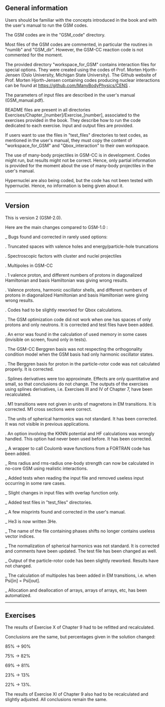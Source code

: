 General information
-------------------

Users should be familiar with the concepts introduced in the book and with the user's manual to run the GSM codes.

The GSM codes are in the "GSM_code" directory.

Most files of the GSM codes are commented, in particular the routines in "numlib" and "GSM_dir". However, the GSM-CC reaction code is not commented for the moment.

The provided directory "workspace_for_GSM" contains interaction files for special options. They were created using the codes of Prof. Morten Hjorth-Jensen (Oslo University, Michigan State University). The Github website of Prof. Morten Hjorth-Jensen containing codes producing nuclear interactions can be found at https://github.com/ManyBodyPhysics/CENS .

The parameters of input files are described in the user's manual (GSM_manual.pdf).

README files are present in all directories Exercises/Chapter_[number]/Exercise_[number], associated to the exercises provided in the book. They describe how to run the code dedicated to each exercise. Input and output files are provided.

If users want to use the files in "test_files" directories to test codes, as mentioned in the user's manual, they must copy the content of "workspace_for_GSM" and "Qbox_interaction" to their own workspace.

The use of many-body projectiles in GSM-CC is in development. Codes might run, but results might not be correct. Hence, only partial information is provided for the moment about the use of many-body projectiles in the user's manual.

Hypernuclei are also being coded, but the code has not been tested with hypernuclei. Hence, no information is being given about it.

---------------------------------------------------------------------------------------------------------------------------------------------------------------------------------------------

Version
-------
This is version 2 (GSM-2.0). 

Here are the main changes compared to GSM-1.0 :

_ Bugs found and corrected in rarely used options:

. Truncated spaces with valence holes and energy/particle-hole truncations

. Spectroscopic factors with cluster and nuclei projectiles

. Multipoles in GSM-CC

. 1 valence proton, and different numbers of protons in diagonalized Hamiltonian and basis Hamiltonian was giving wrong results.

. Valence protons, harmonic oscillator shells, and different numbers of protons in diagonalized Hamiltonian and basis Hamiltonian were giving wrong results.

. Codes had to be slightly reworked for Qbox calculations.

. The GSM optimization code did not work when one has spaces of only protons and only neutrons. It is corrected and test files have been added.

. An error was found in the calculation of used memory in some cases (invisible on screen, found only in tests).

. The GSM-CC Berggren basis was not respecting the orthogonality condition model when the GSM basis had only harmonic oscillator states.

. The Berggren basis for proton in the particle-rotor code was not calculated properly. It is corrected.

. Splines derivatives were too approximate. Effects are only quantitative and small, so that conclusions do not change. 
  The outputs of the exercises using splines derivatives, i.e. Exercises III and IV of Chapter 7, have been recalculated.
  
. M1 transitions were not given in units of magnetons in EM transitions. It is corrected. M1 cross sections were correct.

. The units of spherical harmonics was not standard. It has been corrected. It was not visible in previous applications.

. An option involving the KKNN potential and HF calculations was wrongly handled. This option had never been used before. It has been corrected.

_ A wrapper to call Coulomb wave functions from a FORTRAN code has been added.

_ Rms radius and rms-radius one-body strength can now be calculated in no-core GSM using realistic interactions.

_ Added tests when reading the input file and removed useless input occurring in some rare cases.

_ Slight changes in input files with overlap function only.

_ Added test files in "test_files" directories.

_ A few misprints found and corrected in the user's manual.

_ He3 is now written 3He.

_ The name of the file containing phases shifts no longer contains useless vector indices.

_ The normalization of spherical harmonics was not standard. It is corrected and comments have been updated. The test file has been changed as well.

_ Output of the particle-rotor code has been slightly reworked. Results have not changed.

_ The calculation of multipoles has been added in EM transitions, i.e. when Psi[in] = Psi[out].

_ Allocation and deallocation of arrays, arrays of arrays, etc, has been automatized.

---------------------------------------------------------------------------------------------------------------------------------------------------------------------------------------------

Exercises
---------

The results of Exercise X of Chapter 9 had to be refitted and recalculated.

Conclusions are the same, but percentages given in the solution changed:

85% -> 90%

75% -> 82%

69% -> 81%

23% -> 13%

22% -> 13%.
  
The results of Exercise XI of Chapter 9 also had to be recalculated and slightly adjusted.
All conclusions remain the same.


